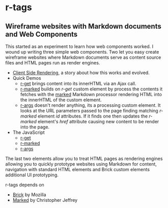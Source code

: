 
# r-tags 

## Wireframe websites with Markdown documents and Web Components

This started as an experiment to learn how web components worked.  I wound up writing three simple web components. Two let you easy create wireframe
websites where Markdown documents serve as content source files and HTML pages run as render engines.

+ [Client Side Rendering](page.html?main=client-side-rendering.md), a story about how this works and evolved.
+ Quick Demos
    - [r-get](r-get/demo.html) brings content into its innerHTML via an Ajax call.
    - [r-marked](r-marked/demo.html) builds on _r-get_ custom element by process the contents it fetches with the [marked](https://github.com/chjj/marked) Markdown processor rendering HTML into the innerHTML of the custom element.
    - [r-args](r-args/demo.html) doesn't render anything, its a processing custom element. It looks at the URL parameters passed to the page finding matching _r-marked_ element *id* attributes. If it finds one then updates the _r-marked_ element's *href* attribute causing new content to be render into the page.
+ The JavaScript
    - [r-get](r-get/r-get.js)
    - [r-marked](r-marked/r-marked.js)
    - [r-args](r-args/r-args.js) 


The last two elements allow you to treat HTML pages as rendering engines allowing you to quickly prototype websites using Markdown for content, navigation with standard HTML elements and Brick custom elements additional UI prototyping.


r-tags depends on

+ [Brick](http://mozilla.github.io/brick/) by Mozilla
+ [Marked](https://github.com/chjj/marked) by Christopher Jeffrey


